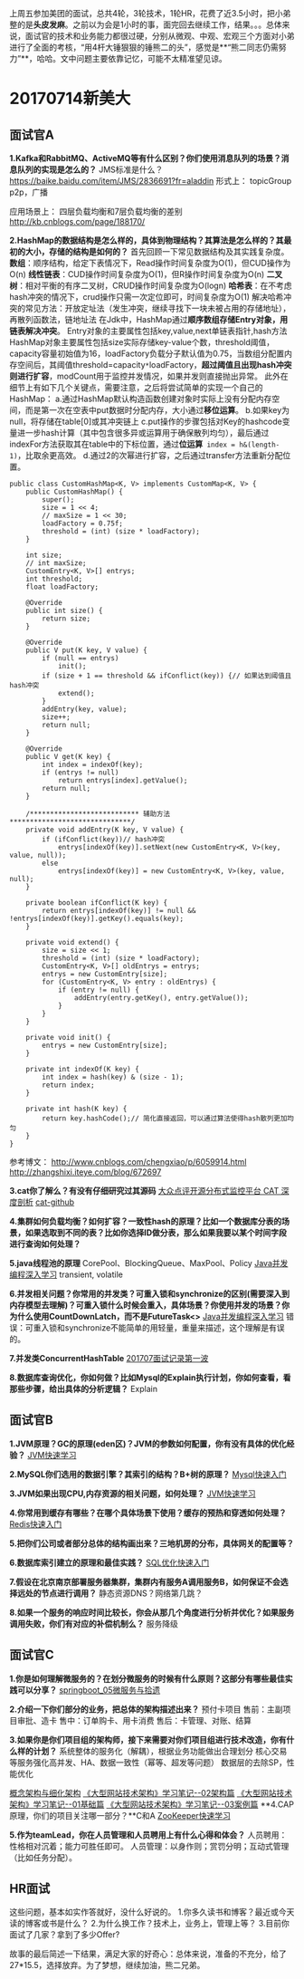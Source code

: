 上周五参加美团的面试，总共4轮，3轮技术，1轮HR，花费了近3.5小时，把小弟整的是**头皮发麻**。之前以为会是1小时的事，面完回去继续工作，结果。。。总体来说，面试官的技术和业务能力都很过硬，分别从微观、中观、宏观三个方面对小弟进行了全面的考核，“用4杆大锤狠狠的锤熊二的头”，感觉是**“熊二同志仍需努力”**，哈哈。文中问题主要依靠记忆，可能不太精准望见谅。

# 20170714新美大 #
## 面试官A ##
**1.Kafka和RabbitMQ、ActiveMQ等有什么区别？你们使用消息队列的场景？消息队列的实现是怎么的？**
JMS标准是什么？
https://baike.baidu.com/item/JMS/2836691?fr=aladdin
形式上：
topicGroup
p2p，广播

应用场景上：
四层负载均衡和7层负载均衡的差别
http://kb.cnblogs.com/page/188170/

**2.HashMap的数据结构是怎么样的，具体到物理结构？其算法是怎么样的？其最初的大小，存储的结构是如何的？**
首先回顾一下常见数据结构及其实践复杂度。
**数组**：顺序结构，给定下表情况下，Read操作时间复杂度为O(1)，但CUD操作为O(n)
**线性链表**：CUD操作时间复杂度为O(1)，但R操作时间复杂度为O(n)
**二叉树**：相对平衡的有序二叉树，CRUD操作时间复杂度为O(logn)
**哈希表**：在不考虑hash冲突的情况下，crud操作只需一次定位即可，时间复杂度为O(1)
解决哈希冲突的常见方法：开放定址法（发生冲突，继续寻找下一块未被占用的存储地址），再散列函数法，链地址法
在Jdk中，HashMap通过**顺序数组存储Entry对象，用链表解决冲突**。
Entry对象的主要属性包括key,value,next单链表指针,hash方法
HashMap对象主要属性包括size实际存储key-value个数，threshold阈值，capacity容量初始值为16，loadFactory负载分子默认值为0.75，当数组分配置内存空间后，其阈值threshold=capacity`*`loadFactory，**超过阈值且出现hash冲突则进行扩容**，modCount用于监控并发情况，如果并发则直接抛出异常。
此外在细节上有如下几个关键点，需要注意，之后将尝试简单的实现一个自己的HashMap：
a.通过HashMap默认构造函数创建对象时实际上没有分配内存空间，而是第一次在空表中put数据时分配内存，大小通过**移位运算**。
b.如果key为null，将存储在table[0]或其冲突链上
c.put操作的步骤包括对Key的hashcode变量进一步hash计算（其中包含很多异或运算用于确保散列均匀），最后通过indexFor方法获取其在table中的下标位置，通过**位运算**` index = h&(length-1)`，比取余更高效。
d.通过2的次幂进行扩容，之后通过transfer方法重新分配位置。

	public class CustomHashMap<K, V> implements CustomMap<K, V> {
		public CustomHashMap() {
			super();
			size = 1 << 4;
			// maxSize = 1 << 30;
			loadFactory = 0.75f;
			threshold = (int) (size * loadFactory);
		}
	
		int size;
		// int maxSize;
		CustomEntry<K, V>[] entrys;
		int threshold;
		float loadFactory;
	
		@Override
		public int size() {
			return size;
		}
	
		@Override
		public V put(K key, V value) {
			if (null == entrys)
				init();
			if (size + 1 == threshold && ifConflict(key)) {// 如果达到阈值且hash冲突
				extend();
			}
			addEntry(key, value);
			size++;
			return null;
		}
	
		@Override
		public V get(K key) {
			int index = indexOf(key);
			if (entrys != null)
				return entrys[index].getValue();
			return null;
		}
	
		/*************************** 辅助方法 ******************************/
		private void addEntry(K key, V value) {
			if (ifConflict(key))// hash冲突
				entrys[indexOf(key)].setNext(new CustomEntry<K, V>(key, value, null));
			else
				entrys[indexOf(key)] = new CustomEntry<K, V>(key, value, null);
		}
	
		private boolean ifConflict(K key) {
			return entrys[indexOf(key)] != null && !entrys[indexOf(key)].getKey().equals(key);
		}
	
		private void extend() {
			size = size << 1;
			threshold = (int) (size * loadFactory);
			CustomEntry<K, V>[] oldEntrys = entrys;
			entrys = new CustomEntry[size];
			for (CustomEntry<K, V> entry : oldEntrys) {
				if (entry != null) {
					addEntry(entry.getKey(), entry.getValue());
				}
			}
		}
	
		private void init() {
			entrys = new CustomEntry[size];
		}
	
		private int indexOf(K key) {
			int index = hash(key) & (size - 1);
			return index;
		}
	
		private int hash(K key) {
			return key.hashCode();// 简化直接返回，可以通过算法使得hash散列更加均匀
		}
	}

参考博文：
http://www.cnblogs.com/chengxiao/p/6059914.html
http://zhangshixi.iteye.com/blog/672697

**3.cat你了解么？有没有仔细研究过其源码**
[大众点评开源分布式监控平台 CAT 深度剖析](https://www.oschina.net/news/78563/cat-depth-analysis)
[cat-github](https://github.com/dianping/cat)

**4.集群如何负载均衡？如何扩容？一致性hash的原理？比如一个数据库分表的场景，如果选取到不同的表？比如你选择ID做分表，那么如果我要以某个时间字段进行查询如何处理？**
[](http://www.cnblogs.com/wanliwang01/p/Architect_JAVA_LINKHOME.html)

**5.java线程池的原理**
CorePool、BlockingQueue、MaxPool、Policy
[Java并发编程深入学习](http://www.cnblogs.com/wanliwang01/p/javacore_multiThread.html)
transient, volatile

**6.并发相关问题？你常用的并发类？可重入锁和synchronize的区别(需要深入到内存模型去理解)？可重入锁什么时候会重入，具体场景？你使用并发的场景？你为什么使用CountDownLatch，而不是FutureTask<>**
[Java并发编程深入学习](http://www.cnblogs.com/wanliwang01/p/javacore_multiThread.html)
错误：可重入锁和synchronize不能简单的用轻量，重量来描述，这个理解是有误的。

**7.并发类ConcurrentHashTable**
[201707面试记录第一波](http://www.cnblogs.com/wanliwang01/p/interview201707_01.html)

**8.数据库查询优化，你如何做？比如Mysql的Explain执行计划，你如何查看，看那些步骤，给出具体的分析逻辑？**
Explain

## 面试官B ##
**1.JVM原理？GC的原理(eden区)？JVM的参数如何配置，你有没有具体的优化经验？**
[JVM快速学习](http://www.cnblogs.com/wanliwang01/p/JVM_Base.html)

**2.MySQL你们选用的数据引擎？其索引的结构？B+树的原理？**
[Mysql快速入门](http://www.cnblogs.com/wanliwang01/p/mysql_base01.html)

**3.JVM如果出现CPU,内存资源的相关问题，如何处理？**
[JVM快速学习](http://www.cnblogs.com/wanliwang01/p/JVM_Base.html)

**4.你常用到缓存有哪些？在哪个具体场景下使用？缓存的预热和穿透如何处理？**
[Redis快速入门](http://www.cnblogs.com/wanliwang01/p/Redis_Base.html)

**5.把你们公司或者部分总体的结构画出来？三地机房的分布，具体网关的配置等？**


**6.数据库索引建立的原理和最佳实践？**
[SQL优化快速入门](http://www.cnblogs.com/wanliwang01/p/sql_improve01.html)

**7.假设在北京南京部署服务器集群，集群内有服务A调用服务B，如何保证不会选择远处的节点进行调用？**
静态资源DNS？网络第几跳？

**8.如果一个服务的响应时间比较长，你会从那几个角度进行分析并优化？如果服务调用失败，你们有对应的补偿机制么？**
服务降级


## 面试官C ##
**1.你是如何理解微服务的？在划分微服务的时候有什么原则？这部分有哪些最佳实践可以分享？**
[springboot_05微服务与拾遗](http://www.cnblogs.com/wanliwang01/p/springboot_05.html)

**2.介绍一下你们部分的业务，把总体的架构描述出来？**
预付卡项目
售前：主副项目审批、造卡
售中：订单购卡、用卡消费
售后：卡管理、对账、结算

**3.如果你是你们项目组的架构师，接下来需要对你们项目组进行技术改造，你有什么样的计划？**
系统整体的服务化（解耦），根据业务功能做出合理划分
核心交易等服务强化高并发、HA、数据一致性（幂等、超发等问题）
数据层的去除SP，性能优化

[概念架构与细化架构](http://www.cnblogs.com/wanliwang01/p/architech02.html)
[《大型网站技术架构》学习笔记--02架构篇](http://www.cnblogs.com/wanliwang01/p/archtech_02.html)
[《大型网站技术架构》学习笔记--01基础篇](http://www.cnblogs.com/wanliwang01/p/archtech_01.html)
[《大型网站技术架构》学习笔记--03案例篇](http://www.cnblogs.com/wanliwang01/p/architech03.html)
**4.CAP原理，你们的项目关注哪一部分？**C和A
[ZooKeeper快速学习](http://www.cnblogs.com/wanliwang01/p/zookeeper01.html)

**5.作为teamLead，你在人员管理和人员聘用上有什么心得和体会？**
人员聘用：性格相对沉着；能力可胜任即可。
人员管理：以身作则；赏罚分明；互动式管理（比如任务分配）。

## HR面试 ##
这些问题，基本如实作答就好，没什么好说的。
1.你多久读书和博客？最近或今天读的博客或书是什么？
2.为什么换工作？技术上，业务上，管理上等？
3.目前你面试了几家？拿到了多少Offer?

故事的最后简述一下结果，满足大家的好奇心：总体来说，准备的不充分，给了27*15.5，选择放弃。为了梦想，继续加油，熊二兄弟。